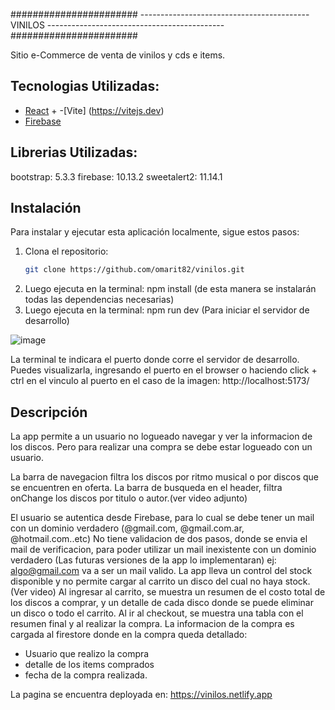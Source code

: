 ####################### ------------------------------------------ VINILOS -------------------------------------------- #######################

Sitio e-Commerce de venta de vinilos y cds e items.

## Tecnologias Utilizadas: 

- [React](https://reactjs.org/) + -[Vite] (https://vitejs.dev)
- [Firebase](https://firebase.google.com/) 

## Librerias Utilizadas: 

bootstrap: 5.3.3
firebase: 10.13.2
sweetalert2: 11.14.1

## Instalación

Para instalar y ejecutar esta aplicación localmente, sigue estos pasos:

1. Clona el repositorio:
   ```bash
   git clone https://github.com/omarit82/vinilos.git

2. Luego ejecuta en la terminal:
   npm install
   (de esta manera se instalarán todas las dependencias necesarias)
3. Luego ejecuta en la terminal:
   npm run dev
   (Para iniciar el servidor de desarrollo)

![image](https://github.com/user-attachments/assets/aee1669b-8d75-4bde-be1a-95bd2d67e4fb)

La terminal te indicara el puerto donde corre el servidor de desarrollo. Puedes visualizarla, ingresando el puerto en el browser o haciendo click + ctrl en el vinculo al puerto
en el caso de la imagen:  http://localhost:5173/

## Descripción

La app permite a un usuario no logueado navegar y ver la informacion de los discos. Pero para realizar una compra se debe estar logueado con un usuario.

La barra de navegacion filtra los discos por ritmo musical o por discos que se encuentren en oferta. La barra de busqueda en el header, filtra onChange los discos por titulo o autor.(ver video adjunto) 

El usuario se autentica desde Firebase, para lo cual se debe tener un mail con un dominio verdadero (@gmail.com, @gmail.com.ar, @hotmail.com..etc) No tiene validacion de dos pasos, donde se envia el mail de verificacion, para poder utilizar un mail inexistente con un dominio verdadero (Las futuras versiones de la app lo implementaran) ej: algo@gmail.com va a ser un mail valido.
La app lleva un control del stock disponible y no permite cargar al carrito un disco del cual no haya stock. (Ver video)
Al ingresar al carrito, se muestra un resumen de el costo total de los discos a comprar, y un detalle de cada disco donde se puede eliminar un disco o todo el carrito.
Al ir al checkout, se muestra una tabla con el resumen final y al realizar la compra. La informacion de la compra es cargada al firestore donde en la compra queda detallado:

* Usuario que realizo la compra
* detalle de los items comprados
* fecha de la compra realizada.

La pagina se encuentra deployada en: https://vinilos.netlify.app
